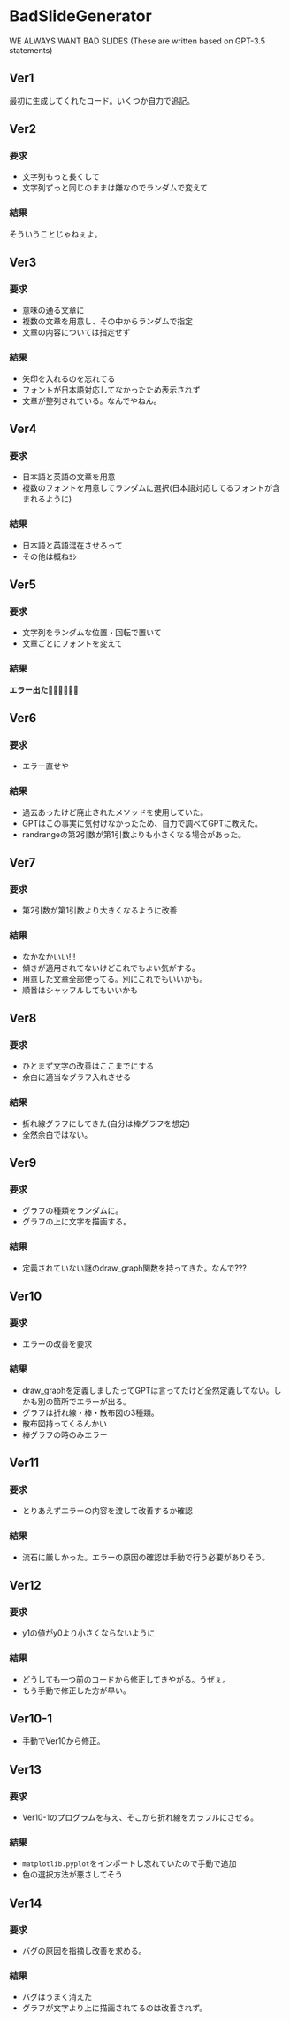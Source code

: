 # BadSlideGenerator
WE ALWAYS WANT BAD SLIDES (These are written based on GPT-3.5 statements)

## Ver1
最初に生成してくれたコード。いくつか自力で追記。

## Ver2
### 要求
- 文字列もっと長くして
- 文字列ずっと同じのままは嫌なのでランダムで変えて
### 結果
そういうことじゃねぇよ。

## Ver3
### 要求
- 意味の通る文章に
- 複数の文章を用意し、その中からランダムで指定
- 文章の内容については指定せず
### 結果
- 矢印を入れるのを忘れてる
- フォントが日本語対応してなかったため表示されず
- 文章が整列されている。なんでやねん。

## Ver4
### 要求
- 日本語と英語の文章を用意
- 複数のフォントを用意してランダムに選択(日本語対応してるフォントが含まれるように)
### 結果
- 日本語と英語混在させろって
- その他は概ねﾖｼ

## Ver5
### 要求
- 文字列をランダムな位置・回転で置いて
- 文章ごとにフォントを変えて
### 結果
**エラー出た💢💢💢💢💢💢**

## Ver6
### 要求
- エラー直せや
### 結果
- 過去あったけど廃止されたメソッドを使用していた。
- GPTはこの事実に気付けなかったため、自力で調べてGPTに教えた。
- randrangeの第2引数が第1引数よりも小さくなる場合があった。

## Ver7
### 要求
- 第2引数が第1引数より大きくなるように改善
### 結果
- なかなかいい!!!
- 傾きが適用されてないけどこれでもよい気がする。
- 用意した文章全部使ってる。別にこれでもいいかも。
- 順番はシャッフルしてもいいかも

## Ver8
### 要求
- ひとまず文字の改善はここまでにする
- 余白に適当なグラフ入れさせる
### 結果
- 折れ線グラフにしてきた(自分は棒グラフを想定)
- 全然余白ではない。

## Ver9
### 要求
- グラフの種類をランダムに。
- グラフの上に文字を描画する。
### 結果
- 定義されていない謎のdraw_graph関数を持ってきた。なんで???

## Ver10
### 要求
- エラーの改善を要求
### 結果
- draw_graphを定義しましたってGPTは言ってたけど全然定義してない。しかも別の箇所でエラーが出る。
- グラフは折れ線・棒・散布図の3種類。
- 散布図持ってくるんかい
- 棒グラフの時のみエラー

## Ver11
### 要求
- とりあえずエラーの内容を渡して改善するか確認
### 結果
- 流石に厳しかった。エラーの原因の確認は手動で行う必要がありそう。

## Ver12
### 要求
- y1の値がy0より小さくならないように
### 結果
- どうしても一つ前のコードから修正してきやがる。うぜぇ。
- もう手動で修正した方が早い。

## Ver10-1
- 手動でVer10から修正。

## Ver13
### 要求
- Ver10-1のプログラムを与え、そこから折れ線をカラフルにさせる。
### 結果
- `matplotlib.pyplot`をインポートし忘れていたので手動で追加
- 色の選択方法が悪さしてそう

## Ver14
### 要求
- バグの原因を指摘し改善を求める。
### 結果
- バグはうまく消えた
- グラフが文字より上に描画されてるのは改善されず。
